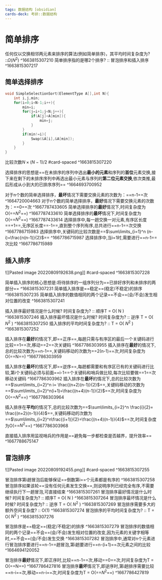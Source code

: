 ```yaml
---
tags: 数据结构 [obsidian]
cards-deck: 考研::数据结构
---
```


# 简单排序
任何仅以交换相邻两元素来排序的算法(例如简单排序)，其平均时间复杂度为? ::$\Omega\left(N^{2}\right)$ ^1663815307210
简单排序指的是哪2个排序? :: 冒泡排序和插入排序 ^1663815307217

## 简单选择排序
```c
void SimpleSelectionSort(ElementType A[],int N){
    int i,j,min;
    for(i=0;i<N-1;i++){
        min=i;
        for(j=i+1;j<N;j++){
            if(A[j]<A[min]){
                min=j;
            }
        }
        if(min!=i){
            Swap(&A[i],&A[min]);
        }
    }
}
```
比较次数$N\times(N-1)/2$
#card-spaced 
^1663815307220


选择排序的思想是==在未排序的序列中选出**最小的元素**和序列的**首位**元素交换,接下来在剩下的未排序序列中再选出最小元素与序列的**第二位元素交换**,依次类推,最后形成从小到大的已排序序列==
^1664693700952


对于n个数的简单选择排序，**最坏**情况下需要交换元素的次数为：==n-1==次
^1664720004663
对于n个数的简单选择排序，**最好**情况下需要交换元素的次数为：==0==次
^1667787433605
简单选择排序的**最好**情况下,时间复杂度为O(==$N^2$==)
^1667787433610
简单选择排序的**最坏**情况下,时间复杂度为O(==$N^2$==)
^1667787433614
选择排序中,每一趟交换一对元素,有序区长度==+1==,无序区长度==-1==,直到整个序列有序,总共进行==n-1==次交换
^1667786715983
选择排序中,关键码的比较次数是==$\sum\limits_{i=1}^n (n-i)=\frac{n(n-1)}{2}$==
^1667786715987
选择排序中,当i=1时,需要进行==n-1==次比较
^1667786715989

## 插入排序
![[Pasted image 20220809192638.png]]
#card-spaced 
^1663815307228

简单插入排序的核心思想是:将待排序的一组序列分为==已排好序列和未排序的两部分==
^1663815307231
简单插入排序是==稳定==(稳定/不稳定)的排序
^1663815307235
简单插入排序的数值相同的两个记录==不会==(会/不会)发生相对位置的改变
^1663815307241

插入排序最好情况是什么时候? 时间复杂度为? :: 顺序T = O( N ) ^1663815307246
插入排序最坏情况是什么时候? 时间复杂度为? :: 逆序 T = O( $N^2$ ) ^1663815307250
插入排序的平均时间复杂度为? ::  T = O( $N^2$ ) ^1663815307252

插入排序在**最好**的情况下,即==正序==,每趟只需与有序区的最后一个关键码进行比较==1==次,移动==2==次关键码
^1667786303955
插入排序在**最好**的情况下,总的比较次数为==n-1==,关键码移动的次数为==2(n-1)==次,时间复杂度为O(==N==)
^1667786303959

插入排序在**最坏**的情况下,即==逆序==,每趟都需要和有序区已有的关键码进行比较,第i个关键码必须与前面==i-1==个关键码和哨兵做比较,每次比较要做==1==次移动关键码
^1667786303962
插入排序在**最坏**的情况下,总的比较次数为==$\sum\limits_{i=2}^n i= \frac{(n+2)(n-1)}{2}$==,关键码移动的次数为==$\sum\limits_{i=2}^n(i+1)=\frac{(n+4)(n-1)}{2}$==次,时间复杂度为O(==$N^2$==)
^1667786303964

插入排序在**平均**的情况下,总的比较次数为==$\sum\limits_{i=2}^n \frac{i}{2}= \frac{(n+2)(n-1)}{4}$==,关键码移动的次数为==$\sum\limits_{i=2}^n\frac{(i+1)}{2}=\frac{(n+4)(n-1)}{4}$==次,时间复杂度为O(==$N^2$==)
^1667786303968

直接插入排序用监视哨兵的作用是==避免每一步都检查是否越界，提升效率==
^1667788675147

## 冒泡排序
![[Pasted image 20220809192455.png]]
#card-spaced 
^1663815307255

冒泡排序第i趟冒泡后能够保证==倒数第i==个元素都是有序的
^1663815307258
冒泡排序如果该轮==没有任何元素发生交换==,则说明序列已经完全有序,不需要继续执行下一趟冒泡,可直接结束
^1663815307261
冒泡排序最好情况是什么时候? 时间复杂度为? :: 顺序T = O( N ) ^1663815307264
冒泡排序最坏情况是什么时候? 时间复杂度为? :: 逆序 T = O( $N^2$ ) ^1663815307269
冒泡排序需要多大的额外空间复杂度? :: O(1) ^1663815307274
冒泡排序的平均时间复杂度为? :: T = O( $N^2$ ) ^1663815307276

冒泡排序是==稳定==(稳定/不稳定)的排序
^1663815307279
冒泡排序的数值相同的两个记录==不会==(会/不会)发生相对位置的改变,因为元素的关键字相等时,==不会==(会/不会)发生交换
^1663815307282
冒泡排序中,通常对n个元素进行冒泡排序要进行==n-1==趟冒泡,第i趟要进行==n-(i+1)==次元素之间的比较
^1664694120052


冒泡排序**最好**情况下,即正序时,比较==n-1==次,移动==0==次,时间复杂度为T = O(==N==)
^1667786427816
冒泡排序**最坏**情况下,即逆序时,第i趟排序需要比较==n-i==次,移动==n-i==次,时间复杂度为T = O(==$N^2$==)
^1667786427819
